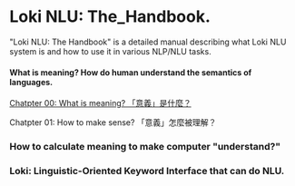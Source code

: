 # Loki NLU: The_Handbook.

"Loki NLU: The Handbook" is a detailed manual describing what Loki NLU system is and how to use it in various NLP/NLU tasks.

#### What is meaning? How do human understand the semantics of languages.
[Chatpter 00: What is meaning? 「意義」是什麼？](https://github.com/Droidtown/Loki_NLU_The_Handbook/blob/main/Chapter_00_What_is_meaning.md)

Chatpter 01: How to make sense? 「意義」怎麼被理解？

### How to calculate meaning to make computer "understand?"
### Loki: Linguistic-Oriented Keyword Interface that can do NLU.
